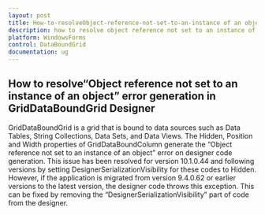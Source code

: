 ```yaml
---
layout: post
title: How-to-resolveObject-reference-not-set-to-an-instance of an object | WindowsForms | Syncfusion
description: how to resolve object reference not set to an instance of an object error generation in griddataboundgrid designer
platform: WindowsForms
control: DataBoundGrid
documentation: ug
---
```


## How to resolve“Object reference not set to an instance of an object” error generation in GridDataBoundGrid Designer

GridDataBoundGrid is a grid that is bound to data sources such as Data Tables, String Collections, Data Sets, and Data Views. The Hidden, Position and Width properties of GridDataBoundColumn generate the “Object reference not set to an instance of an object” error on designer code generation. This issue has been resolved for version 10.1.0.44 and following versions by setting DesignerSerializationVisibility for these codes to Hidden. However, if the application is migrated from version 9.4.0.62 or earlier versions to the latest version, the designer code throws this exception. This can be fixed by removing the “DesignerSerializationVisibility” part of code from the designer.

